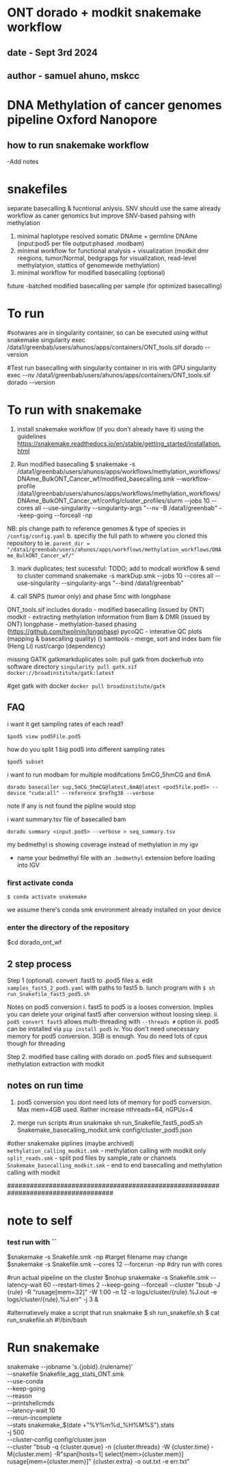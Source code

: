 # ONT dorado + modkit snakemake workflow
## date - Sept 3rd 2024
## author - samuel ahuno, mskcc
# DNA Methylation of cancer genomes pipeline Oxford Nanopore

## how to run snakemake workflow
-Add notes


# snakefiles
separate basecalling & fucntional anlysis.
SNV should use the same already workflow as caner genomics 
but improve SNV-based pahsing with methylation 

1. minimal haplotype resolved somatic DNAme + germline DNAme (input:pod5 per file output:phased .modbam)
2. minimal workflow for functional analysis + visualization (modkit dmr reegions, tumor/Normal, bedgrapgs for visualization, read-level methylatyion, stattics of genomewide methylation)
3. minimal workflow for modified basecalling (optional)


future
-batched modified basecalling per sample (for optimized basecalling)

# To run
#sotwares are in singularity container, so can be executed using withut snakemake
singularity exec /data1/greenbab/users/ahunos/apps/containers/ONT_tools.sif dorado --version

#Test run basecalling with singularity container in iris with GPU 
singularity exec --nv /data1/greenbab/users/ahunos/apps/containers/ONT_tools.sif dorado --version

# To run with snakemake
1. install snakemake workflow (if you don't already have it) using the guidelines 
https://snakemake.readthedocs.io/en/stable/getting_started/installation.html

2. Run modified basecalling
$ snakemake -s /data1/greenbab/users/ahunos/apps/workflows/methylation_workflows/DNAme_BulkONT_Cancer_wf/modified_basecalling.smk --workflow-profile /data1/greenbab/users/ahunos/apps/workflows/methylation_workflows/DNAme_BulkONT_Cancer_wf/config/cluster_profiles/slurm --jobs 10 --cores all --use-singularity --singularity-args "--nv -B /data1/greenbab" --keep-going --forceall -np

NB: pls change path to reference genomes & type of species in `/config/config.yaml` 
b. specifiy the full path to whwere you cloned this repository to
ie. `parent_dir = "/data1/greenbab/users/ahunos/apps/workflows/methylation_workflows/DNAme_BulkONT_Cancer_wf/"`

3. mark duplicates; test sucessful: TODO; add to modcall workflow & send to cluster command
snakemake -s markDup.smk --jobs 10 --cores all --use-singularity --singularity-args "--bind /data1/greenbab"

4. call SNPS (tumor only) and phase 5mc with longphase


ONT_tools.sif includes
dorado - modified basecalling (issued by ONT)
modkit - extracting methylation information from Bam & DMR (issued by ONT)
longphase - methylation-based phasing (https://github.com/twolinin/longphase)
pycoQC - interative QC plots (mapping & basecalling quality) ()
samtools - merge, sort and index bam file (Heng Li)
rust/cargo (dependency)

missing
GATK gatkmarkduplicates 
soln: pull gatk from dockerhub into software directory
`singularity pull gatk.sif docker://broadinstitute/gatk:latest`

#get gatk with docker
`docker pull broadinstitute/gatk`







## FAQ
i want it get sampling rates of each read?

```
$pod5 view pod5File.pod5
```

how do you split 1 big pod5 into different sampling rates
```
$pod5 subset
```

i want to run modbam for multiple modifcations 5mCG_5hmCG and 6mA

```
dorado basecaller sup,5mCG_5hmCG@latest,6mA@latest <pod5file.pod5> --device "cuda:all" --reference $refhg38 --verbose
```

note if any is not found the pipline would stop

i want summary.tsv file of basecalled bam

```
dorado summary <input.pod5> --verbose > seq_summary.tsv
```


my bedmethyl is showing coverage instead of methylation in my igv
- name your bedmethyl file with an `.bedmethyl` extension before loading into IGV






### first activate conda
```
$ conda activate snakemake
```
we assume there's conda smk environment already installed on your device

### enter the directory of the repository
$cd dorado_ont_wf


## 2 step process
Step 1 (optional). convert .fast5 to .pod5 files
a. edit `samples_fast5_2_pod5.yaml` with paths to fast5
b. lunch program with `$ sh run_Snakefile_fast5_pod5.sh`

Notes on pod5 conversion
i. fast5 to pod5 is a looses conversion. Implies you can delete your original fast5 after conversion without loosing sleep.
ii. `pod5 convert fast5` allows multi-threading with `--threads #` option
iii. pod5 can be installed via `pip install pod5`
iv. You don't need unecessary memory for pod5 conversion. 3GB is enough. You do need lots of cpus though for threading

Step 2. modified base calling with dorado on .pod5 files and subsequent methylation extraction with modkit

## notes on run time
1. pod5 conversion
you dont need lots of memory for pod5 conversion. Max mem=4GB used. Rather increase nthreads=64, nGPUs=4

2. merge run scripts
#run snakmake 
sh run_Snakefile_fast5_pod5.sh Snakemake_basecalling_modkit.smk config/cluster_pod5.json


#other snakemake piplines (maybe archived)
`methylation_calling_modkit.smk` - methylation calling with modkit only
`split_reads.smk` - split pod files by sample_rate or channels
`Snakemake_basecalling_modkit.smk` - end to end basecalling and methylation calling with modkit



####################################################################################
# note to self
### test run with ``
$snakemake -s Snakefile.smk -np #target filename may change
$snakemake -s Snakefile.smk --cores 12 --forcerun -np #dry run with cores

#run actual pipeline on the cluster
$nohup snakemake -s Snakefile.smk --latency-wait 60 --restart-times 2 --keep-going --forceall --cluster "bsub -J {rule} -R "rusage[mem=32]" -W 1:00 -n 12 -o logs/cluster/{rule}.%J.out -e logs/cluster/{rule}.%J.err" -j 3 &

#alternatievely make a script that run snakmake
$ sh run_snakefile.sh 
$ cat run_snakefile.sh 
#!/bin/bash

# Run snakemake
snakemake --jobname 's.{jobid}.{rulename}' \
	--snakefile Snakefile_agg_stats_ONT.smk \
    --use-conda \
	--keep-going \
	--reason \
	--printshellcmds \
	--latency-wait 10 \
	--rerun-incomplete \
	--stats snakemake_$(date +"%Y%m%d_%H%M%S").stats \
	-j 500 \
	--cluster-config config/cluster.json \
	--cluster "bsub -q {cluster.queue} -n {cluster.threads} -W {cluster.time} -M{cluster.mem} -R\"span[hosts=1] select[mem>{cluster.mem}] rusage[mem={cluster.mem}]\" {cluster.extra} -o out.txt -e err.txt" 

